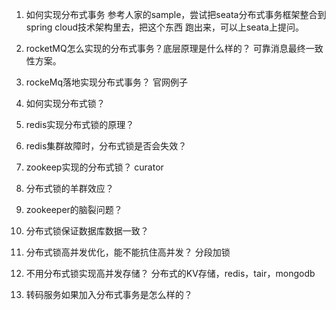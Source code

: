 1. 如何实现分布式事务
    参考人家的sample，尝试把seata分布式事务框架整合到spring cloud技术架构里去，把这个东西
    跑出来，可以上seata上提问。

2. rocketMQ怎么实现的分布式事务？底层原理是什么样的？
    可靠消息最终一致性方案。
3. rockeMq落地实现分布式事务？
    官网例子
4. 如何实现分布式锁？

5. redis实现分布式锁的原理？

6. redis集群故障时，分布式锁是否会失效？

7. zookeep实现的分布式锁？
    curator
8. 分布式锁的羊群效应？

9. zookeeper的脑裂问题？

10. 分布式锁保证数据库数据一致？

11. 分布式锁高并发优化，能不能抗住高并发？
    分段加锁

12.  不用分布式锁实现高并发存储？
    分布式的KV存储，redis，tair，mongodb

13. 转码服务如果加入分布式事务是怎么样的？




